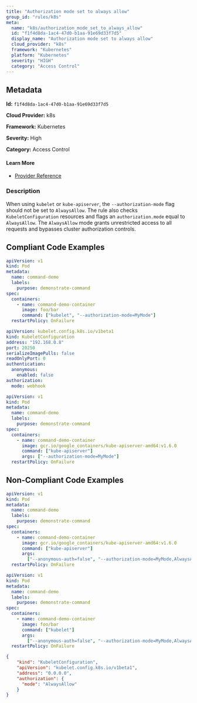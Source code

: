 ```yaml
---
title: "Authorization mode set to always allow"
group_id: "rules/k8s"
meta:
  name: "k8s/authorization_mode_set_to_always_allow"
  id: "f1f4d8da-1ac4-47d0-b1aa-91e69d33f7d5"
  display_name: "Authorization mode set to always allow"
  cloud_provider: "k8s"
  framework: "Kubernetes"
  platform: "Kubernetes"
  severity: "HIGH"
  category: "Access Control"
---
```

## Metadata

**Id:** `f1f4d8da-1ac4-47d0-b1aa-91e69d33f7d5`

**Cloud Provider:** k8s

**Framework:** Kubernetes

**Severity:** High

**Category:** Access Control

#### Learn More

 - [Provider Reference](https://kubernetes.io/docs/tasks/inject-data-application/define-command-argument-container/)

### Description

 When using `kubelet` or `kube-apiserver`, the `--authorization-mode` flag should not be set to `AlwaysAllow`. The rule also checks `KubeletConfiguration` resources and flags an `authorization.mode` equal to `AlwaysAllow`. The `AlwaysAllow` mode grants unrestricted access to all requests and bypasses cluster authorization controls.


## Compliant Code Examples
```yaml
apiVersion: v1
kind: Pod
metadata:
  name: command-demo
  labels:
    purpose: demonstrate-command
spec:
  containers:
    - name: command-demo-container
      image: foo/bar
      command: ["kubelet", "--authorization-mode=MyMode"]
  restartPolicy: OnFailure

```

```yaml
apiVersion: kubelet.config.k8s.io/v1beta1
kind: KubeletConfiguration
address: "192.168.0.8"
port: 20250
serializeImagePulls: false
readOnlyPort: 0
authentication:
  anonymous:
    enabled: false
authorization:
  mode: webhook

```

```yaml
apiVersion: v1
kind: Pod
metadata:
  name: command-demo
  labels:
    purpose: demonstrate-command
spec:
  containers:
    - name: command-demo-container
      image: gcr.io/google_containers/kube-apiserver-amd64:v1.6.0
      command: ["kube-apiserver"]
      args: ["--authorization-mode=MyMode"]
  restartPolicy: OnFailure

```
## Non-Compliant Code Examples
```yaml
apiVersion: v1
kind: Pod
metadata:
  name: command-demo
  labels:
    purpose: demonstrate-command
spec:
  containers:
    - name: command-demo-container
      image: gcr.io/google_containers/kube-apiserver-amd64:v1.6.0
      command: ["kube-apiserver"]
      args:
        ["--anonymous-auth=false", "--authorization-mode=MyMode,AlwaysAllow"]
  restartPolicy: OnFailure

```

```yaml
apiVersion: v1
kind: Pod
metadata:
  name: command-demo
  labels:
    purpose: demonstrate-command
spec:
  containers:
    - name: command-demo-container
      image: foo/bar
      command: ["kubelet"]
      args:
        ["--anonymous-auth=false", "--authorization-mode=MyMode,AlwaysAllow"]
  restartPolicy: OnFailure

```

```json
{
    "kind": "KubeletConfiguration",
    "apiVersion": "kubelet.config.k8s.io/v1beta1",
    "address": "0.0.0.0",
    "authorization": {
      "mode": "AlwaysAllow"
    }
} 
```